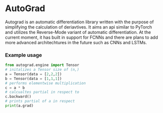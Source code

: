 # AutoGrad
Autograd is an automatic differentiation library written with the purpose of simplifying the calculation of deriavtives.
It aims an api similar to PyTorch and utilizes the Reverse-Mode variant of automatic differentiation.
At the current moment, it has built in support for FCNNs and there are plans to add more advanced architechtures in the future such as CNNs and LSTMs.
### Example usage
```python
from autograd.engine import Tensor
# initalizes a Tensor size of (n,) 
a = Tensor(data = [2,2,2])
b = Tensor(data = [1,1,1])
# performs elementwise multiplication
c = a * b 
# calcualtes partial in respect to 
c.backward()
# prints partial of a in respect 
print(a.grad)
```